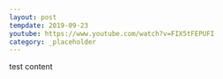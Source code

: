 ```yaml
---
layout: post
tempdate: 2019-09-23
youtube: https://www.youtube.com/watch?v=FIX5tFEPUFI
category: _placeholder
---
```

test content